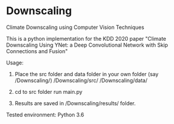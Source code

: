 # Downscaling
Climate Downscaling using Computer Vision Techniques


This is a python implementation for the KDD 2020 paper "Climate Downscaling Using YNet: a Deep Convolutional Network with Skip Connections and Fusion"

Usage:
1. Place the src folder and data folder in your own folder (say /Downscaling/)
/Downscaling/src/
/Downscaling/data/

2. cd to src folder run main.py

3. Results are saved in /Downscaling/results/ folder.


Tested environment:
Python 3.6

